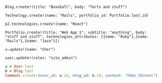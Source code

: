 ```Blog.create!(title: "Baseball", body: "farts and stuff")```

```Technology.create!(name: "Rails", portfolio_id: Portfolio.last.id)```

```p2.technologies.create!(name: "React")```

```Portfolio.create!(title: "Web App 1", subtitle: "anything", body: "stuff and stuff", technologies_attributes: [{name: "Ruby"},{name: "Rails"},{name: "Java"}])```

```u.update!(name: "Cher")```

```user.update!(roles: "site_admin")```

```ruby
u = User.last
b = Blog.last
Comment.create!(user_id: u.id, blog_id: b.id, content: "SOme COntent")
```

